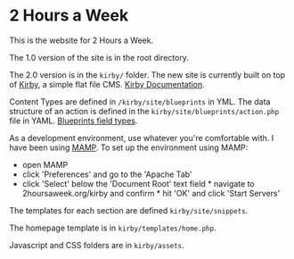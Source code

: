 2 Hours a Week
==============

This is the website for 2 Hours a Week.

The 1.0 version of the site is in the root directory.

The 2.0 version is in the  `kirby/` folder.
The new site is currently built on top of [Kirby](http://www.getkirby.com), a simple flat file CMS.
[Kirby Documentation](https://getkirby.com/docs).

Content Types are defined in `/kirby/site/blueprints` in YML. 
The data structure of an action is defined in the `kirby/site/blueprints/action.php` file in YAML.
[Blueprints field types](https://getkirby.com/docs/cheatsheet/#panel-fields).

As a development environment, use whatever you're comfortable with. I have been using [MAMP](https://www.mamp.info/en/). 
To set up the environment using MAMP: 

* open MAMP 
* click 'Preferences' and go to the 'Apache Tab'
* click 'Select' below the 'Document Root' text field
* navigate to 2hoursaweek.org/kirby and confirm
* hit 'OK' and click 'Start Servers'

The templates for each section are defined `kirby/site/snippets`.

The homepage template is in `kirby/templates/home.php`.

Javascript and CSS folders are in `kirby/assets`.

